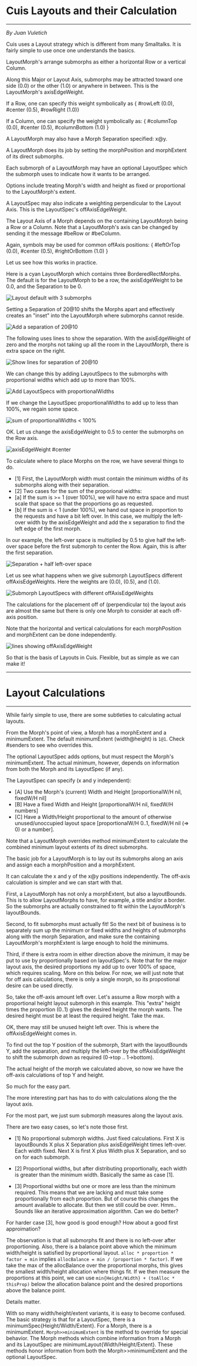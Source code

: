 # Cuis Layouts and their Calculation
-----------------------------------
*By Juan Vuletich*

Cuis uses a Layout strategy which is different from many Smalltalks.  It is fairly simple to use once one understands the basics.

LayoutMorph's arrange submorphs as either a horizontal Row or a vertical Column.

Along this Major or Layout Axis, submorphs may be attracted toward one side (0.0) or the other (1.0) or anywhere in between.  This is the LayoutMorph's axisEdgeWeight.

If a Row, one can specify this weight symbolically as
  { #rowLeft (0.0), #center (0.5), #rowRight (1.0)}

If a Column, one can specify the weight symbolically as:
  { #columnTop (0.0), #center (0.5), #columnBottom (1.0) }

A LayoutMorph may also have a Morph Separation specified: x@y.

A LayoutMorph does its job by setting the morphPosition and morphExtent of its direct submorphs.

Each submorph of a LayoutMorph may have an optional LayoutSpec which the submorph uses to indicate how it wants to be arranged.

Options include treating Morph's width and height as fixed or proportional to the LayoutMorph's extent.

A LayoutSpec may also indicate a weighting perpendicular to the Layout Axis.   This is the LayoutSpec's offAxisEdgeWeight.

The Layout Axis of a Morph depends on the containing LayoutMorph being a Row or a Column.  Note that a LayoutMorph's axis can be changed by sending it the message #beRow or #beColumn.

Again, symbols may be used for common offAxis positions: { #leftOrTop (0.0), #center (0.5), #rightOrBottom (1.0) }

Let us see how this works in practice.

Here is a cyan LayoutMorph which contains three BorderedRectMorphs.  The default is for the LayoutMorph to be a row, the axisEdgeWeight to be 0.0, and the Separation to be 0.

![Layout default with 3 submorphs](LayoutPix/Layout-A.png)

Setting a Separation of 20@10 shifts the Morphs apart and effectively creates an "inset" into the LayoutMorph where submorphs cannot reside.

![Add a separation of 20@10](LayoutPix/Layout-B0+Separation.png)

The following uses lines to show the separation.  With the axisEdgeWeight of zero and the morphs not taking up all the room in the LayoutMorph, there is extra space on the right.

![Show lines for separation of 20@10](LayoutPix/Layout-B1-showingSeparation.png)

We can change this by adding LayoutSpecs to the submorphs with proportional widths which add up to more than 100%.

![Add LayoutSpecs with proportionalWidths](LayoutPix/Layout-C+ProportionsOver100PerCent.png)

If we change the LayoutSpec proportionalWidths to add up to less than 100%, we regain some space.

![sum of proportionalWidths < 100%](LayoutPix/Layout-D+ProportionsUnder100PerCent.png)

OK. Let us change the axisEdgeWeight to 0.5 to center the submorphs on the Row axis.

![axisEdgeWeight #center](LayoutPix/Layout-E0+axisCenter.png) 

To calculate where to place Morphs on the row, we have several things to do.

- [1] First, the LayoutMorph width must contain the minimum widths of its submorphs along with their separation.
- [2] Two cases for the sum of the proporional widths:
-  [a] If the sum is >= 1 (over 100%), we will have no extra space and must scale that space so that the proportions go as requested.
-  [b] If the sum is < 1 (under 100%), we hand out space in proportion to the requests and have a bit left over.  In this case, we multiply the left-over width by the axisEdgeWeight and add the x separation to find the left edge of the first morph.

In our example, the left-over space is multiplied by 0.5 to give half the left-over space before the first submorph to center the Row.  Again, this is after the first separation.

![Separation + half left-over space](LayoutPix/Layout-E1+offset2axisCenter.png)

Let us see what happens when we give submorph LayoutSpecs different offAxisEdgeWeights.  Here the weights are (0.0), (0.5), and (1.0).

![Submorph LayoutSpecs with different offAxisEdgeWeights](LayoutPix/Layout-F0+offAxisTopCentBot.png)

The calculations for the placement off of (perpendicular to) the layout axis are almost the same but there is only one Morph to consider at each off-axis position.

Note that the horizontal and vertical calculations for each morphPosition and morphExtent can be done independently.

![lines showing offAxisEdgeWeight](LayoutPix/Layout-F1-offAxisOffsetCalc.png)

So that is the basis of Layouts in Cuis. Flexible, but as simple as we can make it!

----------------------------------
# Layout Calculations
----------------------------------

While fairly simple to use, there are some subtleties to calculating actual layouts.

From the Morph's point of view, a Morph has a morphExtent and a minimumExtent.  The default minimumExtent (width@height) is ```1@1```.  Check #senders to see who overrides this.

The optional LayoutSpec adds options, but must respect the Morph's minimumExtent.  The actual minimum, however, depends on information from both the Morph and its LayoutSpec (if any).

The LayoutSpec can specify (x and y independent):
- [A] Use the Morph's (current) Width and Height  [proportionalW/H nil, fixedW/H nil]
- [B] Have a fixed Width and Height [proportionalW/H nil, fixedW/H numbers]
- [C] Have a Width/Height proportional to the amount of otherwise unused/unoccupied layout space
[proportionalW/H 0..1, fixedW/H nil (=> 0) or a number].

Note that a LayoutMorph overrides method minimumExtent to calculate the combined minimum layout extents of its direct submorphs.

The basic job for a LayoutMorph is to lay out its submorphs along an axis and assign each a morphPosition and a morphExtent.

It can calculate the x and y of the x@y positions independently.  The off-axis calculation is simpler and we can start with that.

First, a LayoutMorph has not only a morphExtent, but also a layoutBounds.  This is to allow LayoutMorphs to have, for example, a title and/or a border.  So the submorphs are actually constrained to fit within the LayoutMorph's layoutBounds.

Second, to fit submorphs must actually fit!  So the next bit of business is to separately sum up the minimum or fixed widths and heights of submorphs along with the morph Separation, and make sure the containing LayoutMorph's morphExtent is large enough to hold the minimums.

Third, if there is extra room in either direction above the minimum, it may be put to use by proportionally based on layoutSpec's.  Note that for the major layout axis, the desired proportions my add up to over 100% of space, which requires scaling.  More on this below.  For now, we will just note that for off axis calculations, there is only a single morph, so its propostional desire can be used directly.

So, take the off-axis amount left over.  Let's assume a Row morph with a proportional height layout submorph in this example.  This "extra" height times the proportion (0..1) gives the desired height the morph wants.  The desired height must be at least the required height.  Take the max.

OK, there may still be unused height left over.  This is where the offAxisEdgeWeight comes in.

To find out the top Y position of the submorph, Start with the layoutBounds Y, add the separation, and multiply the left-over by the offAxisEdgeWeight to shift the submorph down as required (0->top .. 1->bottom).

The actual height of the morph we calculated above, so now we have the off-axis calculations of top Y and height.

So much for the easy part.

The more interesting part has has to do with calculations along the the layout axis.

For the most part, we just sum submorph measures along the layout axis.

There are two easy cases, so let's note those first.

- [1] No proportional submorph widths.  Just fixed calculations.  First X is layoutBounds X plus X Separation plus axisEdgeWeight times left-over.  Each width fixed.  Next X is first X plus Width plus X Separation, and so on for each submorph.

- [2] Proportional widths, but after distributing proportionally, each width is greater than the minimum width.  Basically the same as case [1].

- [3] Proportional widths but one or more are less than the minimum required.  This means that we are lacking and must take some proportionally from each proportion.  But of course this changes the amount available to allocate.  But then we still could be over.  Hmm..  Sounds like an iterative approximation algorithm.  Can we do better?

For harder case [3], how good is good enough?  How about a good first approimation?

The observation is that all submorphs fit and there is no left-over after proportioning. Also, there is a balance point above which the minimum width/height is satisfied by proportional layout. ```alloc * proportion * factor = min``` implies ```allocBalance = min / (proportion * factor)```.  If we take the max of the allocBalance over the proportional morphs, this gives the smallest width/height allocation where things fit.  If we then measure the proportions at this point, we can use ```min{Height/Width} + (toAlloc * thisProp)``` below the allocation balance point and the desired proportions above the balance point.

Details matter.

With so many width/height/extent variants, it is easy to become confused.  The basic strategy is that for a LayoutSpec, there is a  minimumSpec{Height/Width/Extent}.  For a Morph, there is a minimumExtent.  ```Morph>>minimumExtent``` is the method to override for special behavior.  The Morph methods which combine information from a Morph and its LayoutSpec are minimumLayout{Width/Height/Extent}.  These methods honor information from both the Morph>>minimumExtent and the optional LayoutSpec.

